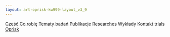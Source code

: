 ```yaml
---
layout: art-oprisk-kw999-layout_v3_9
---
```

<!-- Menu nawigacyjne - wyświetlane przed main_content -->
<div id="myMenu">
  <a href="/" class="menu-option">Cześć</a>
  <a href="/about" class="menu-option">Co robię</a>
  <a href="/topics" class="menu-option">Tematy badań</a>
  <a href="/publications" class="menu-option">Publikacje</a>
  <a href="/researches" class="menu-option">Researches</a>
  <a href="/conferences" class="menu-option">Wykłady</a>
  <a href="/contact" class="menu-option">Kontakt</a>
  <a href="/trials" class="menu-option">trials</a>
  <a href="/oprisk" class="menu-option">Oprisk</a>
</div>


